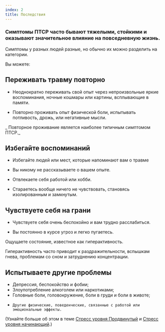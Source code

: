 ```yaml
---
index: 2
title: Последствия
---
```

### Симптомы ПТСР часто бывают тяжелыми, стойкими и оказывают значительное влияние на повседневную жизнь.

Симптомы у разных людей разные, но обычно их можно разделить на категории.

Вы можете:

## Переживать травму повторно

*   Неоднократно переживать свой опыт через непроизвольные яркие воспоминания, ночные кошмары или картины, всплывающие в памяти.

*   Повторно проживать опыт физической боли, испытывать потливость, дрожь, или негативные мысли.

_ Повторное проживание является наиболее типичным симптомом ПТСР._

## Избегайте воспоминаний

*   Избегайте людей или мест, которые напоминают вам о травме

*   Вы никому не рассказываете о вашем опыте.

*   Отвлекаете себя работой или хобби.

*   Стараетесь вообще ничего не чувствовать, становясь изолированным и замкнутым.

## Чувствуете себя на грани

*   Чувствуете себя очень беспокойно и вам трудно расслабиться.

*   Вы постоянно в курсе угроз и легко пугаетесь.

Ощущаете состояние, известное как гиперактивность.

Гиперактивность часто приводит к раздражительности, вспышкам гнева, проблемам со сном и затруднению концентрации.

## Испытываете другие проблемы

*   Депрессия, беспокойство и фобии;
*   Злоупотребление алкоголем или наркотиками;
*   Головные боли, головокружение, боли в груди и боли в животе;
*     Другие физические, поведенческие, связанные с работой или эмоциональные эффекты.

(Узнайте больше об этом в теме [Стресс уровня Продвинутый](umbrella://stress/stress/advanced) и [Стресс уровня начинающий](umbrella://stress/stress/beginner).)